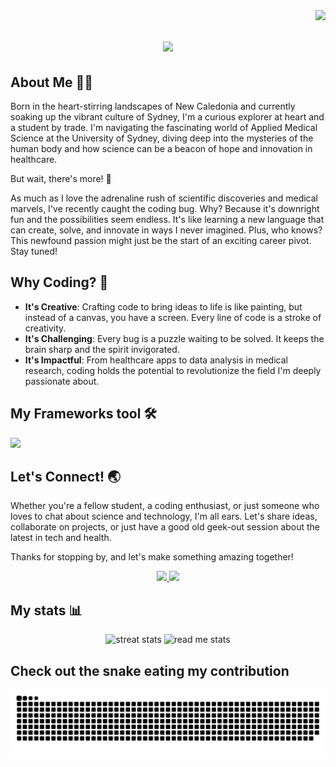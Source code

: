 <img align="right" src="https://visitor-badge.laobi.icu/badge?page_id=Skoldz.Skoldz" />

<h1 align="center">
  <a href="https://git.io/typing-svg">
    <img src="https://readme-typing-svg.herokuapp.com/?font=Righteous&size=35&center=true&vCenter=true&width=500&height=70&duration=4000&lines=Hey+There+I'm+@Skoldz!+👋;" />
  </a>
</h1>

## About Me 👨‍🎓

Born in the heart-stirring landscapes of New Caledonia and currently soaking up the vibrant culture of Sydney, I'm a curious explorer at heart and a student by trade. I'm navigating the fascinating world of Applied Medical Science at the University of Sydney, diving deep into the mysteries of the human body and how science can be a beacon of hope and innovation in healthcare.

But wait, there's more! 🚀

As much as I love the adrenaline rush of scientific discoveries and medical marvels, I've recently caught the coding bug. Why? Because it's downright fun and the possibilities seem endless. It's like learning a new language that can create, solve, and innovate in ways I never imagined. Plus, who knows? This newfound passion might just be the start of an exciting career pivot. Stay tuned!

## Why Coding? 🤔

- **It's Creative**: Crafting code to bring ideas to life is like painting, but instead of a canvas, you have a screen. Every line of code is a stroke of creativity.
- **It's Challenging**: Every bug is a puzzle waiting to be solved. It keeps the brain sharp and the spirit invigorated.
- **It's Impactful**: From healthcare apps to data analysis in medical research, coding holds the potential to revolutionize the field I'm deeply passionate about.

## My Frameworks tool  🛠️
<div align="center>
  <a href="https://skillicons.dev">
  <img src="https://skillicons.dev/icons?i=html,css,javascript,react,github,r"/>
</div>

## Let's Connect! 🌏

Whether you're a fellow student, a coding enthusiast, or just someone who loves to chat about science and technology, I'm all ears. Let's share ideas, collaborate on projects, or just have a good old geek-out session about the latest in tech and health.

Thanks for stopping by, and let's make something amazing together!

<div align="center">
<a href="mailto:namchangyang@gmail.com">
  <img src="https://img.shields.io/badge/Gmail-333333?style=for-the-badge&logo=gmail&logoColor=red" target="_blank" />
</a>
<a href="www.linkedin.com/in/david-yang-bb4264181">
  <img src="https://img.shields.io/badge/LinkedIn-0077b5?style=for-the-badge&logo=linkedin&logoColor=white" target="_blank" />
</a>
</div>

## My stats 📊

<div align="center">
  <img width=390 src="https://streak-stats.demolab.com/?user=Skoldz&count_private=true&theme=react&border_radius=10" alt="streat stats"/>
  <img width=390 src="https://github-readme-stats.vercel.app/api?username=Skoldz&count_private=true&show_icons=true&theme=react&rank_icon=github&border_radius=10" alt="read me stats" />
   
</div>

## Check out the snake eating my contribution 

<img alt="snake eating my contribution" src="https://raw.githubusercontent.com/Skoldz/Skoldz/output/github-contribution-grid-snake.svg" />



<!---
Skoldz/Skoldz is a ✨ special ✨ repository because its `README.md` (this file) appears on your GitHub profile.
You can click the Preview link to take a look at your changes.
--->
